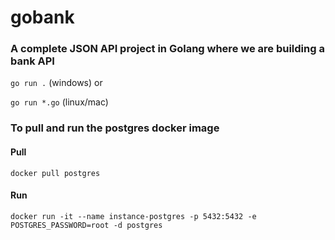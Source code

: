 # gobank
### A complete JSON API project in Golang where we are building a bank API

`go run .` (windows) or

`go run *.go` (linux/mac)

### To pull and run the postgres docker image
#### Pull
`docker pull postgres`

#### Run
`docker run -it --name instance-postgres -p 5432:5432 -e POSTGRES_PASSWORD=root -d postgres`